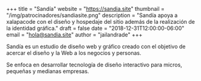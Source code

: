 +++
title = "Sandía"
website = "https://sandia.site"
thumbnail = "/img/patrocinadores/sandiasite.png"
description = "Sandía apoya a xalapacode con el diseño y hospedaje del sitio además de la realización de la identidad gráfica."
draft = false
date = "2018-12-31T12:00:00-06:00"
email = "hola@sandia.site"
author = "jailandrade"
+++

Sandía es un estudio de diseño web y gráfico creado con el objetivo de acercar el diseño y la Web a los negocios y personas.

Se enfoca en desarrollar tecnología de diseño interactivo para micros, pequeñas y medianas empresas.


